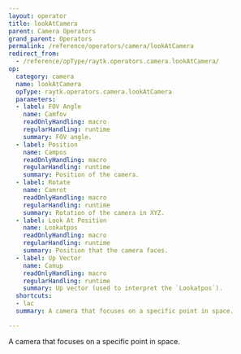 ```yaml
---
layout: operator
title: lookAtCamera
parent: Camera Operators
grand_parent: Operators
permalink: /reference/operators/camera/lookAtCamera
redirect_from:
  - /reference/opType/raytk.operators.camera.lookAtCamera/
op:
  category: camera
  name: lookAtCamera
  opType: raytk.operators.camera.lookAtCamera
  parameters:
  - label: FOV Angle
    name: Camfov
    readOnlyHandling: macro
    regularHandling: runtime
    summary: FOV angle.
  - label: Position
    name: Campos
    readOnlyHandling: macro
    regularHandling: runtime
    summary: Position of the camera.
  - label: Rotate
    name: Camrot
    readOnlyHandling: macro
    regularHandling: runtime
    summary: Rotation of the camera in XYZ.
  - label: Look At Position
    name: Lookatpos
    readOnlyHandling: macro
    regularHandling: runtime
    summary: Position that the camera faces.
  - label: Up Vector
    name: Camup
    readOnlyHandling: macro
    regularHandling: runtime
    summary: Up vector (used to interpret the `Lookatpos`).
  shortcuts:
  - lac
  summary: A camera that focuses on a specific point in space.

---
```



A camera that focuses on a specific point in space.